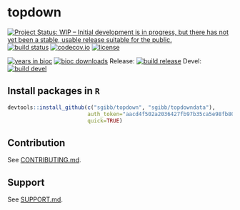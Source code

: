 # topdown

[![Project Status: WIP – Initial development is in progress, but there has not yet been a stable, usable release suitable for the public.](http://www.repostatus.org/badges/latest/wip.svg)](http://www.repostatus.org/#wip)
[![build status](https://travis-ci.org/sgibb/topdown.svg?branch=master)](https://travis-ci.org/sgibb/topdown?branch=master)
[![codecov.io](https://img.shields.io/codecov/c/github/sgibb/topdown.svg?branch=master)](https://codecov.io/github/sgibb/topdown/?branch=master)
[![license](http://img.shields.io/badge/license-GPL%20%28%3E=%203%29-brightgreen.svg?style=flat)](http://www.gnu.org/licenses/gpl-3.0.html)

[![years in bioc](http://bioconductor.org/shields/years-in-bioc/topdown.svg)](http://bioconductor.org/packages/release/bioc/html/topdown.html)
[![bioc downloads](http://bioconductor.org/shields/downloads/topdown.svg)](http://bioconductor.org/packages/stats/bioc/topdown.html)
Release: [![build release](http://bioconductor.org/shields/build/release/bioc/topdown.svg)](http://bioconductor.org/checkResults/release/bioc-LATEST/topdown/)
Devel: [![build devel](http://bioconductor.org/shields/build/devel/bioc/topdown.svg)](http://bioconductor.org/checkResults/devel/bioc-LATEST/topdown/)

## Install packages in `R`

```r
devtools::install_github(c("sgibb/topdown", "sgibb/topdowndata"),
                         auth_token="aacd4f502a2036427fb97b35ca5e98fb8028f195",
                         quick=TRUE)
```

## Contribution

See [CONTRIBUTING.md](CONTRIBUTING.md).

## Support

See [SUPPORT.md](SUPPORT.md).
